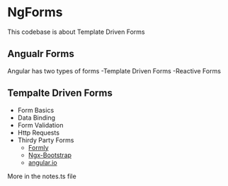 # NgForms

This codebase is about Template Driven Forms

## Angualr Forms

Angular has two types of forms
-Template Driven Forms
-Reactive Forms

## Tempalte Driven Forms

- Form Basics
- Data Binding
- Form Validation
- Http Requests
- Thirdy Party Forms
  - [Formly](https://formly.dev/)
  - [Ngx-Bootstrap](https://valor-software.com/ngx-bootstrap/#/)
  - [angular.io](https://angular.io/)

More in the notes.ts file
